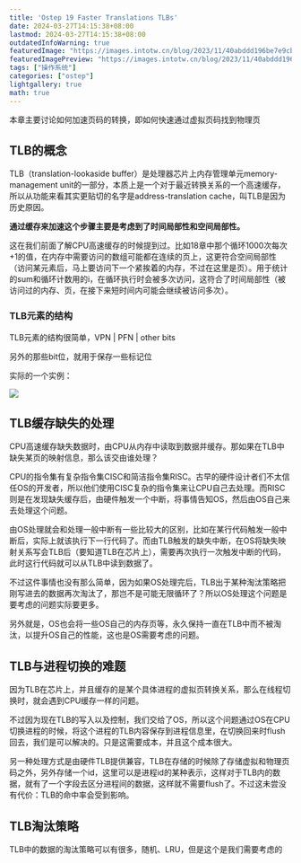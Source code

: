 ```yaml
---
title: 'Ostep 19 Faster Translations TLBs'
date: 2024-03-27T14:15:38+08:00
lastmod: 2024-03-27T14:15:38+08:00
outdatedInfoWarning: true
featuredImage: "https://images.intotw.cn/blog/2023/11/40abddd196be7e9cb79b83534d4983a4.webp"
featuredImagePreview: "https://images.intotw.cn/blog/2023/11/40abddd196be7e9cb79b83534d4983a4.webp"
tags: ["操作系统"]
categories: ["ostep"]
lightgallery: true
math: true
---
```


本章主要讨论如何加速页码的转换，即如何快速通过虚拟页码找到物理页

## TLB的概念

TLB（translation-lookaside buffer）是处理器芯片上内存管理单元memory-management unit的一部分，本质上是一个对于最近转换关系的一个高速缓存，所以从功能来看其实更贴切的名字是address-translation cache，叫TLB是因为历史原因。

**通过缓存来加速这个步骤主要是考虑到了时间局部性和空间局部性。**

这在我们前面了解CPU高速缓存的时候提到过。比如18章中那个循环1000次每次+1的值，在内存中需要访问的数组可能都在连续的页上，这更符合空间局部性（访问某元素后，马上要访问下一个紧挨着的内存，不过在这里是页）。用于统计的sum和循环计数用的i，在循环执行时会被多次访问，这符合了时间局部性（被访问过的内存、页，在接下来短时间内可能会继续被访问多次）。

### TLB元素的结构

TLB元素的结构很简单，VPN | PFN | other bits

另外的那些bit位，就用于保存一些标记位

实际的一个实例：

![](https://images.intotw.cn/blog/2024/03/12ffda175308cc3c1f2a361c70e5aee5.png)

## TLB缓存缺失的处理

CPU高速缓存缺失数据时，由CPU从内存中读取到数据并缓存。那如果在TLB中缺失某页的映射信息，那么该交由谁处理？

CPU的指令集有复杂指令集CISC和简洁指令集RISC。古早的硬件设计者们不太信任OS的开发者，所以他们使用CISC复杂的指令集来让CPU自己去处理。而RISC则是在发现缺失缓存后，由硬件触发一个中断，将事情告知OS，然后由OS自己来去处理这个问题。

由OS处理就会和处理一般中断有一些比较大的区别，比如在某行代码触发一般中断后，实际上就该执行下一行代码了。而由TLB触发的缺失中断，在OS将缺失映射关系写会TLB后（要知道TLB在芯片上），需要再次执行一次触发中断的代码，此时这行代码就可以从TLB中读到数据了。

不过这件事情也没有那么简单，因为如果OS处理完后，TLB出于某种淘汰策略把刚写进去的数据再次淘汰了，那岂不是可能无限循环了？所以OS处理这个问题是要考虑的问题实际要更多。

另外就是，OS也会将一些OS自己的内存页等，永久保持一直在TLB中而不被淘汰，以提升OS自己的性能，这也是OS需要考虑的问题。



## TLB与进程切换的难题

因为TLB在芯片上，并且缓存的是某个具体进程的虚拟页转换关系，那么在线程切换时，就会遇到CPU缓存一样的问题。

不过因为现在TLB的写入以及控制，我们交给了OS，所以这个问题通过OS在CPU切换进程的时候，将这个进程的TLB内容保存到进程信息里，在切换回来时flush回去，我们是可以解决的。只是这需要成本，并且这个成本很大。

另一种处理方式是由硬件TLB提供兼容，TLB在存储的时候除了存储虚拟和物理页码之外，另外存储一个id，这里可以是进程id的某种表示，这样对于TLB内的数据，就有了一个字段去区分进程间的数据，这样就不需要flush了。不过这未尝没有代价：TLB的命中率会受到影响。

## TLB淘汰策略

TLB中的数据的淘汰策略可以有很多，随机、LRU，但是这个是我们需要考虑的

